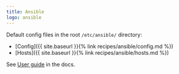 ```yaml
---
title: Ansible
logo: ansible
---
```


Default config files in the root `/etc/ansible/` directory:

- [Config]({{ site.baseurl }}{% link recipes/ansible/config.md %})
- [Hosts]({{ site.baseurl }}{% link recipes/ansible/hosts.md %})

See [User guide](https://docs.ansible.com/ansible/latest/user_guide/index.html) in the docs.
